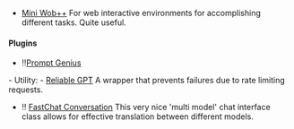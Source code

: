 - [Mini Wob++](http://miniwob.farama.org/) For web interactive environments for accomplishing different tasks. Quite useful.

#### Plugins
- ‼️[Prompt Genius](https://chrome.google.com/webstore/detail/chatgpt-prompt-genius/jjdnakkfjnnbbckhifcfchagnpofjffo)

-️ Utility: - [Reliable GPT](https://github.com/BerriAI/reliableGPT) A wrapper that prevents failures due to rate limiting requests. 

- ‼️ [FastChat Conversation]( https://github.com/lm-sys/FastChat/blob/main/fastchat/conversation.py) This very nice 'multi model' chat interface class allows for effective translation between different models. 